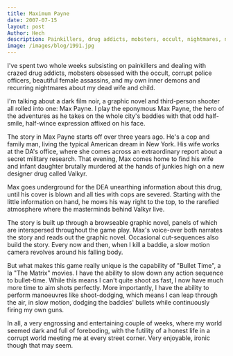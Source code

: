 ```yaml
---
title: Maximum Payne
date: 2007-07-15
layout: post
Author: Hech
description: Painkillers, drug addicts, mobsters, occult, nightmares, nightmares, nightmares....
image: /images/blog/1991.jpg
---
```


I've spent two whole weeks subsisting on painkillers and dealing with crazed drug addicts, mobsters obsessed with the occult, corrupt police officers, beautiful female assassins, and my own inner demons and recurring nightmares about my dead wife and child.


I'm talking about a dark film noir, a graphic novel and third-person shooter all rolled into one: Max Payne. I play the eponymous Max Payne, the hero of the adventures as he takes on the whole city's baddies with that odd half-smile, half-wince expression affixed on his face.


The story in Max Payne starts off over three years ago. He's a cop and family man, living the typical American dream in New York. His wife works at the DA's office, where she comes across an extraordinary report about a secret military research. That evening, Max comes home to find his wife and infant daughter brutally murdered at the hands of junkies high on a new designer drug called Valkyr.


Max goes underground for the DEA unearthing information about this drug, until his cover is blown and all ties with cops are severed. Starting with the little information on hand, he mows his way right to the top, to the rarefied atmosphere where the masterminds behind Valkyr live.


The story is built up through a browseable graphic novel, panels of which are interspersed throughout the game play. Max's voice-over both narrates the story and reads out the graphic novel. Occasional cut-sequences also build the story. Every now and then, when I kill a baddie, a slow motion camera revolves around his falling body.


But what makes this game really unique is the capability of &quot;Bullet Time&quot;, a la &quot;The Matrix&quot; movies. I have the ability to slow down any action sequence to bullet-time. While this means I can't quite shoot as fast, I now have much more time to aim shots perfectly. More importantly, I have the ability to perform manoeuvres like shoot-dodging, which means I can leap through the air, in slow motion, dodging the baddies' bullets while continuously firing my own guns.


In all, a very engrossing and entertaining couple of weeks, where my world seemed dark and full of foreboding, with the futility of a honest life in a corrupt world meeting me at every street corner. Very enjoyable, ironic though that may seem.



